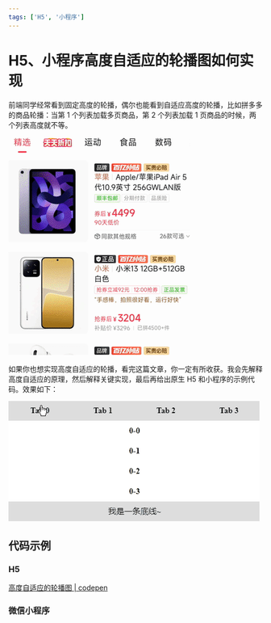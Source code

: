 ```yaml
---
tags: ['H5', '小程序']
---
```


# H5、小程序高度自适应的轮播图如何实现

前端同学经常看到固定高度的轮播，偶尔也能看到自适应高度的轮播，比如拼多多的商品轮播：当第 1 个列表加载多页商品，第 2 个列表加载 1 页商品的时候，两个列表高度就不等。

![](./img/pdd.gif)

如果你也想实现高度自适应的轮播，看完这篇文章，你一定有所收获。我会先解释高度自适应的原理，然后解释关键实现，最后再给出原生 H5 和小程序的示例代码。效果如下：

![](./img/adaptive-height-swiper.gif)

## 代码示例

### H5

[高度自适应的轮播图 | codepen](https://codepen.io/lijunlin2022/pen/qBLxNzQ)

### 微信小程序

